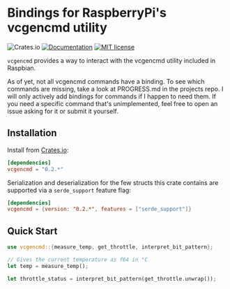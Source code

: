 # Bindings for RaspberryPi's vcgencmd utility

![Crates.io](https://img.shields.io/crates/v/vcgencmd)
[![Documentation](https://docs.rs/vcgencmd/badge.svg)](https://docs.rs/serde_rustler)
[![MIT license](https://img.shields.io/badge/License-MIT-blue.svg)](https://lbesson.mit-license.org/)

`vcgencmd` provides a way to interact with the vcgencmd utility included in Raspbian.

As of yet, not all vcgencmd commands have a binding. To see which commands are missing, take a look at PROGRESS.md in the projects repo. I will only actively add bindings for commands if I happen to need them.
If you need a specific command that's unimplemented, feel free to open an issue asking for it or submit it yourself.

## Installation

Install from [Crates.io](https://crates.io/crates/vcgencmd):

```toml
[dependencies]
vcgencmd = "0.2.*"
```

Serialization and deserialization for the few structs this crate contains are supported via a `serde_support` feature flag:
```toml
[dependencies]
vcgencmd = {version: "0.2.*", features = ["serde_support"]}
```

## Quick Start

```rust
use vcgencmd::{measure_temp, get_throttle, interpret_bit_pattern};

// Gives the current temperature as f64 in °C
let temp = measure_temp();

let throttle_status = interpret_bit_pattern(get_throttle.unwrap());
```
